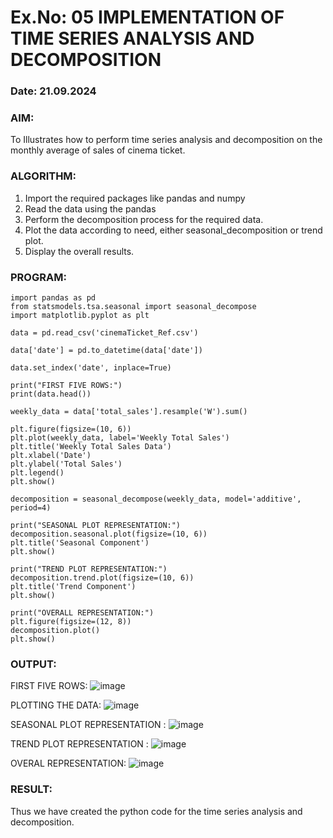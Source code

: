 # Ex.No: 05  IMPLEMENTATION OF TIME SERIES ANALYSIS AND DECOMPOSITION
### Date: 21.09.2024


### AIM:
To Illustrates how to perform time series analysis and decomposition on the monthly average of sales of cinema ticket.

### ALGORITHM:
1. Import the required packages like pandas and numpy
2. Read the data using the pandas
3. Perform the decomposition process for the required data.
4. Plot the data according to need, either seasonal_decomposition or trend plot.
5. Display the overall results.

### PROGRAM:
```
import pandas as pd
from statsmodels.tsa.seasonal import seasonal_decompose
import matplotlib.pyplot as plt

data = pd.read_csv('cinemaTicket_Ref.csv')

data['date'] = pd.to_datetime(data['date'])

data.set_index('date', inplace=True)

print("FIRST FIVE ROWS:")
print(data.head())

weekly_data = data['total_sales'].resample('W').sum()

plt.figure(figsize=(10, 6))
plt.plot(weekly_data, label='Weekly Total Sales')
plt.title('Weekly Total Sales Data')
plt.xlabel('Date')
plt.ylabel('Total Sales')
plt.legend()
plt.show()

decomposition = seasonal_decompose(weekly_data, model='additive', period=4)

print("SEASONAL PLOT REPRESENTATION:")
decomposition.seasonal.plot(figsize=(10, 6))
plt.title('Seasonal Component')
plt.show()

print("TREND PLOT REPRESENTATION:")
decomposition.trend.plot(figsize=(10, 6))
plt.title('Trend Component')
plt.show()

print("OVERALL REPRESENTATION:")
plt.figure(figsize=(12, 8))
decomposition.plot()
plt.show()

``` 

### OUTPUT:
FIRST FIVE ROWS:
![image](https://github.com/user-attachments/assets/45738249-ba8f-458a-9f2b-d4adacdaf0cf)


PLOTTING THE DATA:
![image](https://github.com/user-attachments/assets/d6e5a8f2-7ac7-4a61-854b-29ec47ba58e6)


SEASONAL PLOT REPRESENTATION :
![image](https://github.com/user-attachments/assets/ef340a27-c166-4218-978e-63c322798323)


TREND PLOT REPRESENTATION :
![image](https://github.com/user-attachments/assets/1096dd87-b455-4ad1-8b82-91afdcaf7fe9)


OVERAL REPRESENTATION:
![image](https://github.com/user-attachments/assets/df23f176-5cb5-409b-803a-11e717c2c280)

### RESULT:
Thus we have created the python code for the time series analysis and decomposition.
